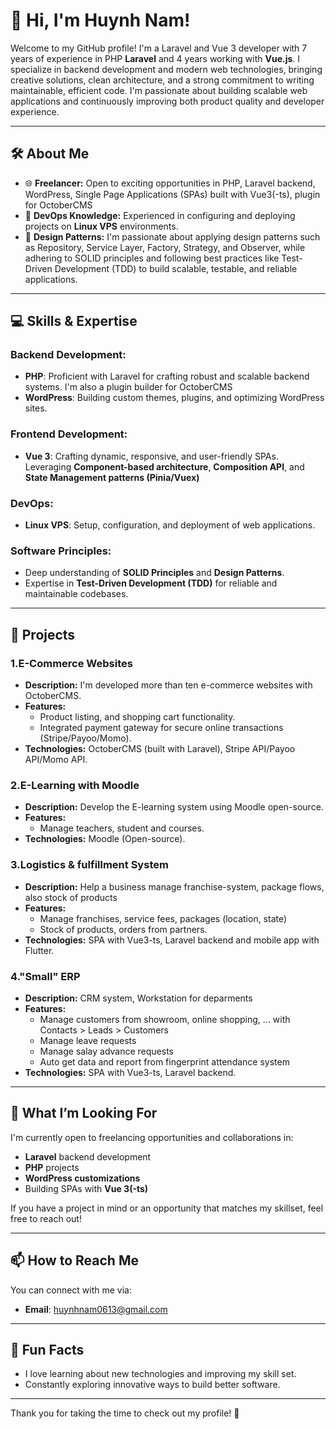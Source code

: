 # 👋 Hi, I'm Huynh Nam!

Welcome to my GitHub profile!
I'm a Laravel and Vue 3 developer with 7 years of experience in PHP **Laravel** and 4 years working with **Vue.js**. I specialize in backend development and modern web technologies, bringing creative solutions, clean architecture, and a strong commitment to writing maintainable, efficient code. I'm passionate about building scalable web applications and continuously improving both product quality and developer experience.

---

## 🛠 About Me

- 🌐 **Freelancer:** Open to exciting opportunities in PHP, Laravel backend, WordPress, Single Page Applications (SPAs) built with Vue3(-ts), plugin for OctoberCMS
- 🚀 **DevOps Knowledge:** Experienced in configuring and deploying projects on **Linux VPS** environments.
- 🎨 **Design Patterns:** I'm passionate about applying design patterns such as Repository, Service Layer, Factory, Strategy, and Observer, while adhering to SOLID principles and following best practices like Test-Driven Development (TDD) to build scalable, testable, and reliable applications.

---

## 💻 Skills & Expertise

### Backend Development:
- **PHP**: Proficient with Laravel for crafting robust and scalable backend systems. I'm also a plugin builder for OctoberCMS
- **WordPress**: Building custom themes, plugins, and optimizing WordPress sites.

### Frontend Development:
- **Vue 3**: Crafting dynamic, responsive, and user-friendly SPAs. Leveraging **Component-based architecture**, **Composition API**, and **State Management patterns (Pinia/Vuex)**

### DevOps:
- **Linux VPS**: Setup, configuration, and deployment of web applications.

### Software Principles:
- Deep understanding of **SOLID Principles** and **Design Patterns**.
- Expertise in **Test-Driven Development (TDD)** for reliable and maintainable codebases.

---

## 📂 Projects

### 1.**E-Commerce Websites**
- **Description:** I'm developed more than ten e-commerce websites with OctoberCMS.
- **Features:**
  - Product listing, and shopping cart functionality.
  - Integrated payment gateway for secure online transactions (Stripe/Payoo/Momo).
- **Technologies:** OctoberCMS (built with Laravel), Stripe API/Payoo API/Momo API.

### 2.**E-Learning with Moodle**
- **Description:** Develop the E-learning system using Moodle open-source.
- **Features:**
  - Manage teachers, student and courses.
- **Technologies:** Moodle (Open-source).
  
### 3.**Logistics & fulfillment System**
- **Description:** Help a business manage franchise-system, package flows, also stock of products
- **Features:**
  - Manage franchises, service fees, packages (location, state)
  - Stock of products, orders from partners.
- **Technologies:** SPA with Vue3-ts, Laravel backend and mobile app with Flutter.

### 4.**"Small" ERP**
- **Description:** CRM system, Workstation for deparments
- **Features:**
  - Manage customers from showroom, online shopping, ... with Contacts > Leads > Customers
  - Manage leave requests
  - Manage salay advance requests
  - Auto get data and report from fingerprint attendance system
- **Technologies:** SPA with Vue3-ts, Laravel backend.

---

## 🌟 What I’m Looking For
I'm currently open to freelancing opportunities and collaborations in:
- **Laravel** backend development
- **PHP** projects
- **WordPress customizations**
- Building SPAs with **Vue 3(-ts)**

If you have a project in mind or an opportunity that matches my skillset, feel free to reach out!

---

## 📫 How to Reach Me
You can connect with me via:
- **Email**: [huynhnam0613@gmail.com](mailto:huynhnam0613@gmail.com) 

---

## 🌱 Fun Facts
- I love learning about new technologies and improving my skill set.
- Constantly exploring innovative ways to build better software.

---

Thank you for taking the time to check out my profile! 🚀
